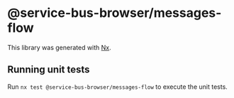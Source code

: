 # @service-bus-browser/messages-flow

This library was generated with [Nx](https://nx.dev).

## Running unit tests

Run `nx test @service-bus-browser/messages-flow` to execute the unit tests.
